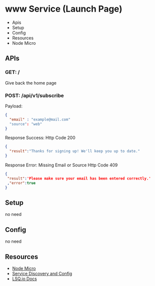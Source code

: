 www Service (Launch Page)
===

- Apis
- Setup
- Config
- Resources
- Node Micro


APIs
---
### GET: /

Give back the home page

### POST: /api/v1/subscribe

Payload:
```json
{
  "email" : "example@mail.com"
  "source": "web"
}
```

Response Success:
Http Code 200
```json
{
  "result":"Thanks for signing up! We'll keep you up to date."
}
```

Response Error:
Missing Email or Source
Http Code 409
```json
{
 "result":'Please make sure your email has been entered correctly.'
 ,"error":true
}
```

Setup
---
no need

Config
---
no need

Resources
---
- [Node Micro](https://github.com/lsqio/node-micro)
- [Service Discovery and Config](https://github.com/lsqio/lsq)
- [LSQ.io Docs](https://github.com/lsqio/docs)

